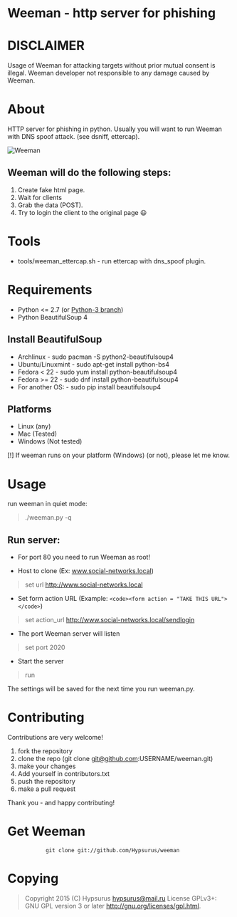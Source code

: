 Weeman - http server for phishing
==================================

DISCLAIMER
==========

Usage of Weeman for attacking targets without prior mutual consent is illegal.
Weeman developer not responsible to any damage caused by Weeman.

About
=====

HTTP server for phishing in python.
Usually you will want to run Weeman with DNS spoof attack. (see dsniff, ettercap).

![Weeman](https://raw.githubusercontent.com/Hypsurus/weeman/master/core/weeman_curr.png)


Weeman will do the following steps:
------------------------------------

1. Create fake html page.
2. Wait for clients
3. Grab the data (POST).
4. Try to login the client to the original page :smiley:

Tools
======

* tools/weeman_ettercap.sh - run ettercap with dns_spoof plugin.

Requirements
============

* Python <= 2.7 (or [Python-3 branch](https://github.com/Hypsurus/weeman/tree/python-3))
* Python BeautifulSoup 4

Install BeautifulSoup
---------------------

* Archlinux        - sudo pacman -S python2-beautifulsoup4
* Ubuntu/Linuxmint - sudo apt-get install python-bs4
* Fedora < 22	   - sudo yum install python-beautifulsoup4
* Fedora >= 22	   - sudo dnf install python-beautifulsoup4
* For another OS:  - sudo pip install beautifulsoup4

Platforms
-----------

* Linux (any)
* Mac (Tested)
* Windows (Not tested)

[!] If weeman runs on your platform (Windows) (or not), please let me know.

Usage
======

run weeman in quiet mode:
> ./weeman.py -q

Run server:
-----------

* For port 80 you need to run Weeman as root!

* Host to clone (Ex: www.social-networks.local)
> set url http://www.social-networks.local

* Set form action URL (Example: `<code><form action = "TAKE THIS URL"></code>`)
> set action_url http://www.social-networks.local/sendlogin 

* The port Weeman server will listen
> set port 2020

* Start the server
> run

The settings will be saved for the next time you run weeman.py.

Contributing
=============

Contributions are very welcome!

1. fork the repository
2. clone the repo (git clone git@github.com:USERNAME/weeman.git)
3. make your changes
6. Add yourself in contributors.txt
4. push the repository
5. make a pull request

Thank you - and happy contributing!

Get Weeman
=============
                git clone git://github.com/Hypsurus/weeman
  
Copying
========

> Copyright 2015 (C) Hypsurus <hypsurus@mail.ru>
> License GPLv3+: GNU GPL version 3 or later <http://gnu.org/licenses/gpl.html>.
